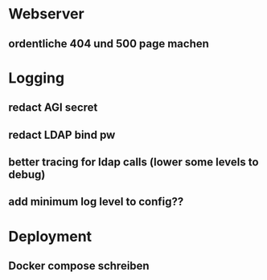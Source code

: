 # Webserver
## ordentliche 404 und 500 page machen

# Logging
## redact AGI secret
## redact LDAP bind pw
## better tracing for ldap calls (lower some levels to debug)
## add minimum log level to config??

# Deployment
## Docker compose schreiben

